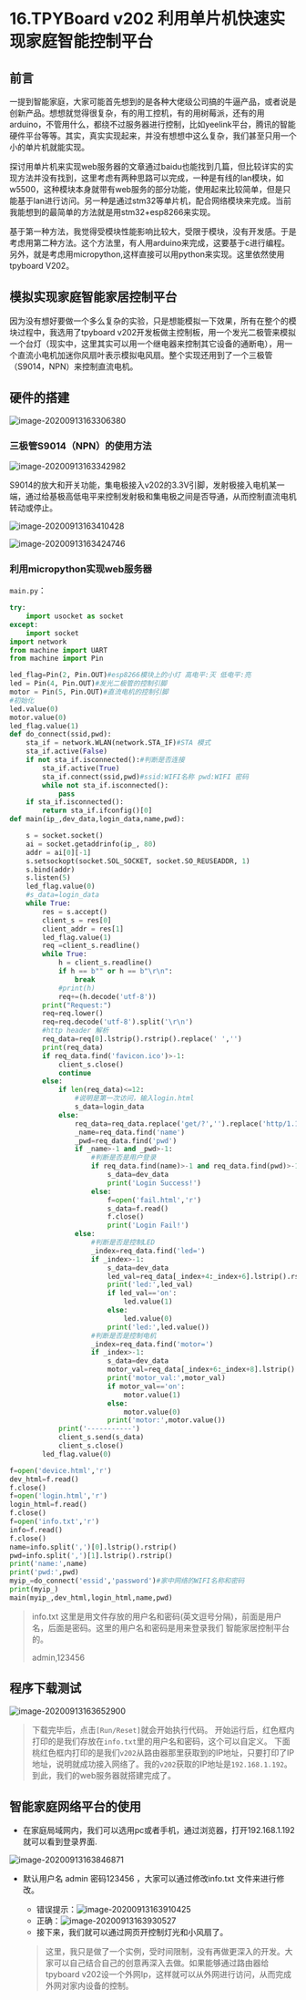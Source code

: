# 16.TPYBoard v202 利用单片机快速实现家庭智能控制平台

## 前言

一提到智能家庭，大家可能首先想到的是各种大佬级公司搞的牛逼产品，或者说是创新产品。想想就觉得很复杂，有的用工控机，有的用树莓派，还有的用arduino，不管用什么，都绕不过服务器进行控制，比如yeelink平台，腾讯的智能硬件平台等等。其实，真实实现起来，并没有想想中这么复杂，我们甚至只用一个小的单片机就能实现。

探讨用单片机来实现web服务器的文章通过baidu也能找到几篇，但比较详实的实现方法并没有找到，这里考虑有两种思路可以完成，一种是有线的lan模块，如w5500，这种模块本身就带有web服务的部分功能，使用起来比较简单，但是只能基于lan进行访问。另一种是通过stm32等单片机，配合网络模块来完成。当前我能想到的最简单的方法就是用stm32+esp8266来实现。

基于第一种方法，我觉得受模块性能影响比较大，受限于模块，没有开发感。于是考虑用第二种方法。这个方法里，有人用arduino来完成，这要基于c进行编程。另外，就是考虑用micropython,这样直接可以用python来实现。这里依然使用tpyboard V202。

## 模拟实现家庭智能家居控制平台

因为没有想好要做一个多么复杂的实验，只是想能模拟一下效果，所有在整个的模块过程中，我选用了tpyboard v202开发板做主控制板，用一个发光二极管来模拟一个台灯（现实中，这里其实可以用一个继电器来控制其它设备的通断电），用一个直流小电机加迷你风扇叶表示模拟电风扇。整个实现还用到了一个三极管（S9014，NPN）来控制直流电机。

## 硬件的搭建

![image-20200913163306380](https://gitee.com/zr001/writeimges/raw/master/images/image-20200913163306380.png)

### 三极管S9014（NPN）的使用方法

![image-20200913163342982](https://gitee.com/zr001/writeimges/raw/master/images/image-20200913163342982.png)

S9014的放大和开关功能，集电极接入v202的3.3V引脚，发射极接入电机某一端，通过给基极高低电平来控制发射极和集电极之间是否导通，从而控制直流电机转动或停止。

![image-20200913163410428](https://gitee.com/zr001/writeimges/raw/master/images/image-20200913163410428.png)

![image-20200913163424746](https://gitee.com/zr001/writeimges/raw/master/images/image-20200913163424746.png)

### 利用micropython实现web服务器

`main.py`：

```python
try:
    import usocket as socket
except:
    import socket
import network
from machine import UART
from machine import Pin

led_flag=Pin(2, Pin.OUT)#esp8266模块上的小灯 高电平:灭 低电平:亮
led = Pin(4, Pin.OUT)#发光二极管的控制引脚
motor = Pin(5, Pin.OUT)#直流电机的控制引脚
#初始化
led.value(0)
motor.value(0)
led_flag.value(1)
def do_connect(ssid,pwd):
    sta_if = network.WLAN(network.STA_IF)#STA 模式
    sta_if.active(False)
    if not sta_if.isconnected():#判断是否连接
        sta_if.active(True)
        sta_if.connect(ssid,pwd)#ssid:WIFI名称 pwd:WIFI 密码
        while not sta_if.isconnected():
            pass
    if sta_if.isconnected():
        return sta_if.ifconfig()[0]
def main(ip_,dev_data,login_data,name,pwd):

    s = socket.socket()
    ai = socket.getaddrinfo(ip_, 80)
    addr = ai[0][-1]
    s.setsockopt(socket.SOL_SOCKET, socket.SO_REUSEADDR, 1)
    s.bind(addr)
    s.listen(5)
    led_flag.value(0)
    #s_data=login_data
    while True:
        res = s.accept()
        client_s = res[0]
        client_addr = res[1]
        led_flag.value(1)
        req =client_s.readline()
        while True:
            h = client_s.readline()
            if h == b"" or h == b"\r\n":
                break
            #print(h)
            req+=(h.decode('utf-8'))
        print("Request:")
        req=req.lower()
        req=req.decode('utf-8').split('\r\n')
        #http header 解析
        req_data=req[0].lstrip().rstrip().replace(' ','')
        print(req_data)
        if req_data.find('favicon.ico')>-1:
            client_s.close()
            continue
        else:
            if len(req_data)<=12:
                #说明是第一次访问，输入login.html
                s_data=login_data
            else:
                req_data=req_data.replace('get/?','').replace('http/1.1','')
                _name=req_data.find('name')
                _pwd=req_data.find('pwd')
                if _name>-1 and _pwd>-1:
                    #判断是否是用户登录
                    if req_data.find(name)>-1 and req_data.find(pwd)>-1:
                        s_data=dev_data
                        print('Login Success!')
                    else:
                        f=open('fail.html','r')
                        s_data=f.read()
                        f.close()
                        print('Login Fail!')
                else:
                    #判断是否是控制LED
                    _index=req_data.find('led=')
                    if _index>-1:
                        s_data=dev_data
                        led_val=req_data[_index+4:_index+6].lstrip().rstrip()
                        print('led:',led_val)
                        if led_val=='on':
                            led.value(1)
                        else:
                            led.value(0)
                        print('led:',led.value())
                    #判断是否是控制电机
                    _index=req_data.find('motor=')
                    if _index>-1:
                        s_data=dev_data
                        motor_val=req_data[_index+6:_index+8].lstrip().rstrip()
                        print('motor_val:',motor_val)
                        if motor_val=='on':
                            motor.value(1)
                        else:
                            motor.value(0)
                        print('motor:',motor.value())
            print('-----------')
            client_s.send(s_data)
            client_s.close()
        led_flag.value(0)

f=open('device.html','r')
dev_html=f.read()
f.close()
f=open('login.html','r')
login_html=f.read()
f.close()
f=open('info.txt','r')
info=f.read()
f.close()
name=info.split(',')[0].lstrip().rstrip()
pwd=info.split(',')[1].lstrip().rstrip()
print('name:',name)
print('pwd:',pwd)
myip_=do_connect('essid','password')#家中网络的WIFI名称和密码
print(myip_)
main(myip_,dev_html,login_html,name,pwd)
```

> info.txt 这里是用文件存放的用户名和密码(英文逗号分隔)，前面是用户名，后面是密码。这里的用户名和密码是用来登录我们 智能家居控制平台的。
>
> admin,123456

## 程序下载测试

![image-20200913163652900](https://gitee.com/zr001/writeimges/raw/master/images/image-20200913163652900.png)

> 下载完毕后，点击`[Run/Reset]`就会开始执行代码。 开始运行后，红色框内打印的是我们存放在`info.txt`里的用户名和密码，这个可以自定义。 下面桃红色框内打印的是我们`v202`从路由器那里获取到的IP地址，只要打印了IP地址，说明就成功接入网络了。我的`v202`获取的IP地址是`192.168.1.192`。到此，我们的web服务器就搭建完成了。

## 智能家庭网络平台的使用

- 在家庭局域网内，我们可以选用pc或者手机，通过浏览器，打开192.168.1.192 就可以看到登录界面.

![image-20200913163846871](https://gitee.com/zr001/writeimges/raw/master/images/image-20200913163846871.png)

- 默认用户名 admin 密码123456 ，大家可以通过修改info.txt 文件来进行修改。

  - 错误提示：![image-20200913163910425](https://gitee.com/zr001/writeimges/raw/master/images/image-20200913163910425.png)
  - 正确：![image-20200913163930527](https://gitee.com/zr001/writeimges/raw/master/images/image-20200913163930527.png)
  - 接下来，我们就可以通过网页开控制灯光和小风扇了。

  > 这里，我只是做了一个实例，受时间限制，没有再做更深入的开发。大家可以自己结合自己的创意再深入去做。如果能够通过路由器给tpyboard v202设一个外网Ip，这样就可以从外网进行访问，从而完成外网对家内设备的控制。

